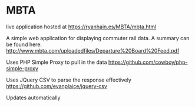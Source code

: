 # MBTA

live application hosted at https://ryanhain.es/MBTA/mbta.html

A simple web application for displaying commuter rail data. 
A summary can be found here: http://www.mbta.com/uploadedfiles/Departure%20Board%20Feed.pdf

Uses PHP Simple Proxy to pull in the data https://github.com/cowboy/php-simple-proxy 

Uses JQuery CSV to parse the response effectively https://github.com/evanplaice/jquery-csv

Updates automatically
